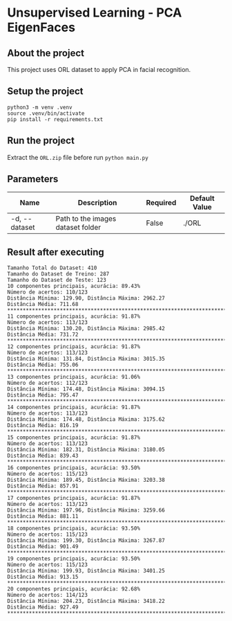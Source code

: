 # Unsupervised Learning - PCA EigenFaces

## About the project

This project uses ORL dataset to apply PCA in facial recognition.

## Setup the project

```
python3 -m venv .venv
source .venv/bin/activate
pip install -r requirements.txt
```

## Run the project

Extract the `ORL.zip` file before run `python main.py`

## Parameters

| Name          | Description                       | Required | Default Value |
|---------------|-----------------------------------|----------|---------------|
| -d, --dataset | Path to the images dataset folder | False    | ./ORL         |

## Result after executing

```
Tamanho Total do Dataset: 410
Tamanho do Dataset de Treino: 287
Tamanho do Dataset de Teste: 123
10 componentes principais, acurácia: 89.43%
Número de acertos: 110/123
Distância Mínima: 129.90, Distância Máxima: 2962.27
Distância Média: 711.68
********************************************************************************
11 componentes principais, acurácia: 91.87%
Número de acertos: 113/123
Distância Mínima: 130.20, Distância Máxima: 2985.42
Distância Média: 731.72
********************************************************************************
12 componentes principais, acurácia: 91.87%
Número de acertos: 113/123
Distância Mínima: 131.84, Distância Máxima: 3015.35
Distância Média: 755.06
********************************************************************************
13 componentes principais, acurácia: 91.06%
Número de acertos: 112/123
Distância Mínima: 174.48, Distância Máxima: 3094.15
Distância Média: 795.47
********************************************************************************
14 componentes principais, acurácia: 91.87%
Número de acertos: 113/123
Distância Mínima: 174.48, Distância Máxima: 3175.62
Distância Média: 816.19
********************************************************************************
15 componentes principais, acurácia: 91.87%
Número de acertos: 113/123
Distância Mínima: 182.31, Distância Máxima: 3180.05
Distância Média: 839.43
********************************************************************************
16 componentes principais, acurácia: 93.50%
Número de acertos: 115/123
Distância Mínima: 189.45, Distância Máxima: 3203.38
Distância Média: 857.91
********************************************************************************
17 componentes principais, acurácia: 91.87%
Número de acertos: 113/123
Distância Mínima: 197.96, Distância Máxima: 3259.66
Distância Média: 881.11
********************************************************************************
18 componentes principais, acurácia: 93.50%
Número de acertos: 115/123
Distância Mínima: 199.30, Distância Máxima: 3267.87
Distância Média: 901.49
********************************************************************************
19 componentes principais, acurácia: 93.50%
Número de acertos: 115/123
Distância Mínima: 199.93, Distância Máxima: 3401.25
Distância Média: 913.15
********************************************************************************
20 componentes principais, acurácia: 92.68%
Número de acertos: 114/123
Distância Mínima: 204.23, Distância Máxima: 3418.22
Distância Média: 927.49
********************************************************************************
```